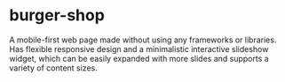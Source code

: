 # burger-shop
A mobile-first web page made without using any frameworks or libraries. Has flexible responsive design and a minimalistic interactive slideshow widget, which can be easily expanded with more slides and supports a variety of content sizes.
